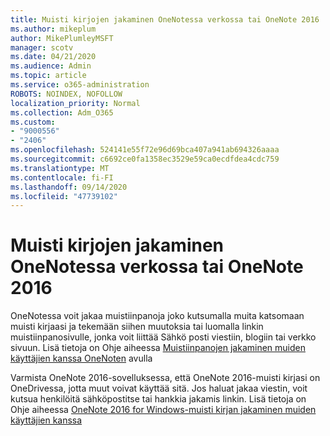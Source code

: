 ```yaml
---
title: Muisti kirjojen jakaminen OneNotessa verkossa tai OneNote 2016
ms.author: mikeplum
author: MikePlumleyMSFT
manager: scotv
ms.date: 04/21/2020
ms.audience: Admin
ms.topic: article
ms.service: o365-administration
ROBOTS: NOINDEX, NOFOLLOW
localization_priority: Normal
ms.collection: Adm_O365
ms.custom:
- "9000556"
- "2406"
ms.openlocfilehash: 524141e55f72e96d69bca407a941ab694326aaaa
ms.sourcegitcommit: c6692ce0fa1358ec3529e59ca0ecdfdea4cdc759
ms.translationtype: MT
ms.contentlocale: fi-FI
ms.lasthandoff: 09/14/2020
ms.locfileid: "47739102"
---
```

# <a name="share-notebooks-in-onenote-for-the-web-or-onenote-2016"></a>Muisti kirjojen jakaminen OneNotessa verkossa tai OneNote 2016

OneNotessa voit jakaa muistiinpanoja joko kutsumalla muita katsomaan muisti kirjaasi ja tekemään siihen muutoksia tai luomalla linkin muistiinpanosivulle, jonka voit liittää Sähkö posti viestiin, blogiin tai verkko sivuun. Lisä tietoja on Ohje aiheessa [Muistiinpanojen jakaminen muiden käyttäjien kanssa OneNoten](https://support.office.com/article/D3481FBE-E06C-4883-B7E9-B2EE9F38AED3) avulla

Varmista OneNote 2016-sovelluksessa, että OneNote 2016-muisti kirjasi on OneDrivessa, jotta muut voivat käyttää sitä. Jos haluat jakaa viestin, voit kutsua henkilöitä sähköpostitse tai hankkia jakamis linkin. Lisä tietoja on Ohje aiheessa [OneNote 2016 for Windows-muisti kirjan jakaminen muiden käyttäjien kanssa](https://support.office.com/article/d14b6033-7a95-4536-9216-bb0a5e0f8285)